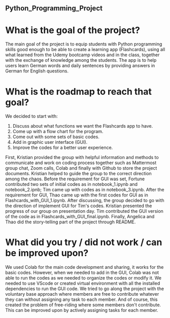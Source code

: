 ## Python_Programming_Project

# What is the goal of the project?

The main goal of the project is to equip students with Python programming skills good enough to be able to create a learning app (Flashcards), using all what learned from the Udemy bootcamp videos and in the class, together with the exchange of knowledge among the students. The app is to help users learn German words and daily sentences by providing answers in German for English questions.

# What is the roadmap to reach that goal?
We decided to start with:
1. Discuss about what functions we want the Flashcards app to have.
2. Come up with a flow chart for the program.
3. Come out with some sets of basic codes.
4. Add in graphic user interface (GUI).
5. Improve the codes for a better user experience.

First, Kristian provided the group with helpful information and methods to communicate and work on coding process together such as Mattermost group chat, Zoom calls, Colab and finally with Github to store the project documents. Kristian helped to guide the group to the correct direction among the chaos. Before the requirement for GUI was set, Fortune contributed two sets of initial codes as in notebook_1.ipynb and notebook_2.ipnb; Tim came up with codes as in notebook_3.ipynb. After the requirement for GUI, Thao came up with the first codes for GUI as in Flashcards_with_GUI_1.ipynb. After discussing, the group decided to go with the direction of implement GUI for Tim's codes. Kristian presented the progress of our group on presentation day. Tim contributed the GUI version of the code as in Flashcards_with_GUI_final.ipynb. Finally, Angelica and Thao did the story-telling part of the project through README.
 
# What did you try / did not work / can be improved upon?
We used Colab for the main code development and sharing, it works for the basic codes. However, when we needed to add in the GUI, Colab was not able to run the codes as we needed to organize the codes or modify it.
We needed to use VScode or created virtual environment with all the installed dependencies to run the GUI code.
We tried to go along the project with the voluntary base approach where members are free to contribute whatever they can without assigning any task to each member. And of course, this created the problem of free-riding where some members don't contribute. This can be improved upon by actively assigning tasks for each member.
